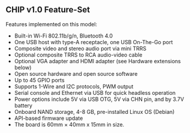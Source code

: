 ## CHIP v1.0 Feature-Set

Features implemented on this model:

* Built-in Wi-Fi 802.11b/g/n, Bluetooth 4.0
* One USB host with type-A receptacle, one USB On-The-Go port
* Composite video and stereo audio port via mini TRRS
* Optional composite TRRS to RCA audio-video cable
* Optional VGA adapter and HDMI adapter (see Hardware extensions below)
* Open source hardware and open source software
* Up to 45 GPIO ports
* Supports 1-Wire and I2C protocols, PWM output
* Serial console and Ethernet via USB for quick headless operation
* Power options include 5V via USB OTG, 5V via CHN pin, and by 3.7V battery
* Onboard NAND storage, 4-8 GB, pre-installed Linux OS (Debian)
* API-based firmware update
* The board is 60mm × 40mm x 15mm in size.